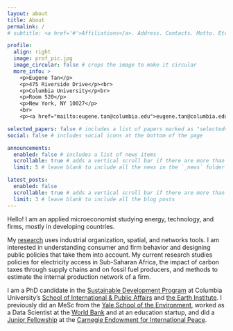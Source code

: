 ```yaml
---
layout: about
title: About
permalink: /
# subtitle: <a href='#'>Affiliations</a>. Address. Contacts. Motto. Etc.

profile:
  align: right
  image: prof_pic.jpg
  image_circular: false # crops the image to make it circular
  more_info: >
    <p>Eugene Tan</p>
    <p>475 Riverside Drive</p><br>
    <p>Columbia University</p<br>
    <p>Room 520</p>
    <p>New York, NY 10027</p>
    <br>
    <p><a href="mailto:eugene.tan@columbia.edu">eugene.tan@columbia.edu</a></p>

selected_papers: false # includes a list of papers marked as "selected={true}"
social: false # includes social icons at the bottom of the page

announcements:
  enabled: false # includes a list of news items
  scrollable: true # adds a vertical scroll bar if there are more than 3 news items
  limit: 5 # leave blank to include all the news in the `_news` folder

latest_posts:
  enabled: false
  scrollable: true # adds a vertical scroll bar if there are more than 3 new posts items
  limit: 3 # leave blank to include all the blog posts
---
```


Hello! I am an applied microeconomist studying energy, technology, and firms, mostly in developing countries.

My [research](https://taneugene.github.io/research/) uses industrial organization, spatial, and networks tools. I am interested in understanding consumer and firm behavior and designing public policies that take them into account.
My current research studies policies for electricity access in Sub-Saharan Africa, the impact of carbon taxes through supply chains and on fossil fuel producers, and methods to estimate the internal production network of a firm.

I am a PhD candidate in the [Sustainable Development Program](https://www.sipa.columbia.edu/sipa-education/phd-sustainable-development) at Columbia University’s [School of International & Public Affairs](https://www.sipa.columbia.edu/) and [the Earth Institute](https://earth.columbia.edu/). I previously did an MeSc from the [Yale School of the Environment](https://environment.yale.edu/), worked as a Data Scientist at the [World Bank](https://www.gfdrr.org/en) and at an education startup, and did a [Junior Fellowship](https://carnegieendowment.org/james-c-gaither-junior-fellows-program) at the [Carnegie Endowment for International Peace](https://carnegieendowment.org/?lang=en).
